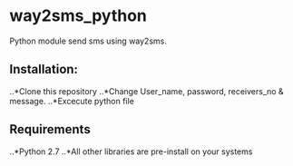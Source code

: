 # way2sms_python
Python module send sms using way2sms.

## Installation:
..*Clone this repository
..*Change User_name, password, receivers_no & message.
..*Excecute python file

## Requirements
..*Python 2.7
..*All other libraries are pre-install on your systems

